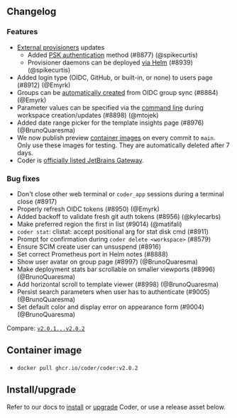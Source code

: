 ## Changelog

### Features

- [External provisioners](https://coder.com/docs/admin/provisioners)
  updates
  - Added
    [PSK authentication](https://coder.com/docs/admin/provisioners#authentication)
    method (#8877) (@spikecurtis)
  - Provisioner daemons can be deployed
    [via Helm](https://github.com/coder/coder/tree/main/helm/provisioner)
    (#8939) (@spikecurtis)
- Added login type (OIDC, GitHub, or built-in, or none) to users page (#8912)
  (@Emyrk)
- Groups can be
  [automatically created](https://coder.com/docs/admin/auth#user-not-being-assigned--group-does-not-exist)
  from OIDC group sync (#8884) (@Emyrk)
- Parameter values can be specified via the
  [command line](https://coder.com/docs/cli/create#--parameter) during
  workspace creation/updates (#8898) (@mtojek)
- Added date range picker for the template insights page (#8976)
  (@BrunoQuaresma)
- We now publish preview
  [container images](https://github.com/coder/coder/pkgs/container/coder-preview)
  on every commit to `main`. Only use these images for testing. They are
  automatically deleted after 7 days.
- Coder is
  [officially listed JetBrains Gateway](https://coder.com/blog/self-hosted-remote-development-in-jetbrains-ides-now-available-to-coder-users).

### Bug fixes

- Don't close other web terminal or `coder_app` sessions during a terminal close
  (#8917)
- Properly refresh OIDC tokens (#8950) (@Emyrk)
- Added backoff to validate fresh git auth tokens (#8956) (@kylecarbs)
- Make preferred region the first in list (#9014) (@matifali)
- `coder stat`: clistat: accept positional arg for stat disk cmd (#8911)
- Prompt for confirmation during `coder delete <workspace>` (#8579)
- Ensure SCIM create user can unsuspend (#8916)
- Set correct Prometheus port in Helm notes (#8888)
- Show user avatar on group page (#8997) (@BrunoQuaresma)
- Make deployment stats bar scrollable on smaller viewports (#8996)
  (@BrunoQuaresma)
- Add horizontal scroll to template viewer (#8998) (@BrunoQuaresma)
- Persist search parameters when user has to authenticate (#9005)
  (@BrunoQuaresma)
- Set default color and display error on appearance form (#9004)
  (@BrunoQuaresma)

Compare:
[`v2.0.1...v2.0.2`](https://github.com/coder/coder/compare/v2.0.1...v2.0.2)

## Container image

- `docker pull ghcr.io/coder/coder:v2.0.2`

## Install/upgrade

Refer to our docs to [install](https://coder.com/docs/install) or
[upgrade](https://coder.com/docs/admin/upgrade) Coder, or use a
release asset below.
